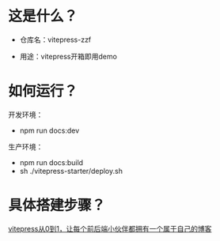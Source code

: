
# 这是什么？

- 仓库名：vitepress-zzf

- 用途：vitepress开箱即用demo

# 如何运行？

开发环境：
- npm run docs:dev

生产环境：
- npm run docs:build
- sh ./vitepress-starter/deploy.sh

# 具体搭建步骤？

[vitepress从0到1，让每个前后端小伙伴都拥有一个属于自己的博客](https://github.com/Jacqueline712/mondaylab-blog/blob/master/docs/column/FrontEnd/VUE/009_vitepress_blog.md)